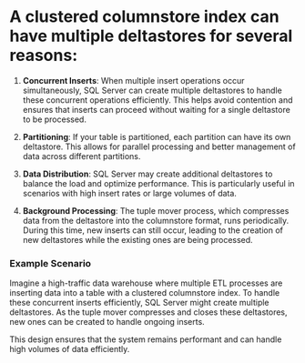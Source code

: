 # A clustered columnstore index can have multiple deltastores for several reasons:

1. **Concurrent Inserts**: When multiple insert operations occur simultaneously, SQL Server can create multiple deltastores to handle these concurrent operations efficiently. This helps avoid contention and ensures that inserts can proceed without waiting for a single deltastore to be processed.

2. **Partitioning**: If your table is partitioned, each partition can have its own deltastore. This allows for parallel processing and better management of data across different partitions.

3. **Data Distribution**: SQL Server may create additional deltastores to balance the load and optimize performance. This is particularly useful in scenarios with high insert rates or large volumes of data.

4. **Background Processing**: The tuple mover process, which compresses data from the deltastore into the columnstore format, runs periodically. During this time, new inserts can still occur, leading to the creation of new deltastores while the existing ones are being processed.

### Example Scenario
Imagine a high-traffic data warehouse where multiple ETL processes are inserting data into a table with a clustered columnstore index. To handle these concurrent inserts efficiently, SQL Server might create multiple deltastores. As the tuple mover compresses and closes these deltastores, new ones can be created to handle ongoing inserts.

This design ensures that the system remains performant and can handle high volumes of data efficiently.
